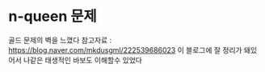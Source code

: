 # n-queen 문제
골드 문제의 벽을 느꼈다
참고자료 : https://blog.naver.com/mkdusgml/222539686023
이 블로그에 잘 정리가 돼있어서 나같은 태생적인 바보도 이해할수 있었다
